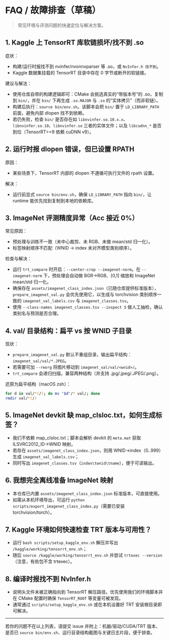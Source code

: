 # FAQ / 故障排查（草稿）

> 常见环境与评测问题的快速定位与解决方案。

## 1. Kaggle 上 TensorRT 库软链损坏/找不到 .so

症状：
- 构建/运行时报找不到 nvinfer/nvonnxparser 等 .so，或 `NvInfer.h 找不到`。
- Kaggle 数据集挂载的 TensorRT 目录中存在 0 字节或断开的软链接。

建议与解法：
- 使用仓库自带的构建逻辑即可：CMake 会挑选真实的“带版本号”的 .so，复制到 `bin/`，并在 `bin/` 下再生成 `.so.MAJOR` 与 `.so` 的“实体拷贝”（而非软链）。
- 构建后执行：`source bin/env.sh`。该脚本会把 `bin/` 置于 `LD_LIBRARY_PATH` 前面，避免内部 dlopen 找不到依赖。
- 若仍失败，检查 `bin/` 是否存在如 `libnvinfer.so.10.x.x`、`libnvinfer.so.10`、`libnvinfer.so` 三者的实体文件；以及 `libcudnn_*` 是否到位（TensorRT>=9 依赖 cuDNN v9）。

## 2. 运行时报 dlopen 错误，但已设置 RPATH

原因：
- 某些场景下，TensorRT 内部的 dlopen 不遵循可执行文件的 rpath 设置。

解决：
- 运行前显式 `source bin/env.sh`，确保 `LD_LIBRARY_PATH` 指向 `bin/`，让 runtime 能优先找到复制到本地的依赖库。

## 3. ImageNet 评测精度异常（Acc 接近 0%）

常见原因：
- 预处理与训练不一致（未中心裁剪、未 RGB、未做 mean/std 归一化）。
- 标签映射顺序不匹配（WNID → index 未对齐模型类别顺序）。

检查与解决：
- 运行 `trt_compare` 时开启：`--center-crop --imagenet-norm`。在 `--imagenet-norm` 下，预处理会自动做 BGR→RGB、[0,1] 缩放和 ImageNet mean/std 归一化。
- 确保存在 `assets/imagenet_class_index.json`（已随仓库提供标准版本），`prepare_imagenet_val.py` 会优先使用它，以生成与 torchvision 类别顺序一致的 `imagenet_val_labels.csv` 与 `imagenet_classes.tsv`。
- 使用 `--class-names imagenet_classes.tsv --inspect 5` 做人工抽检，确认类别名与预测是否合理。

## 4. val/ 目录结构：扁平 vs 按 WNID 子目录

现状：
- `prepare_imagenet_val.py` 默认不重组目录，输出扁平结构：`imagenet_val/val/*.JPEG`。
- 若需要可加 `--reorg` 将图片移动到 `imagenet_val/val/<wnid>/`。
- `trt_compare` 会递归扫描，兼容两种结构（并支持 .jpg/.jpeg/.JPEG/.png）。

还原为扁平结构（macOS zsh）：
```bash
for d in val/*(/); do mv "$d"/* val/; done
rmdir val/*(/)
```

## 5. ImageNet devkit 缺 map_clsloc.txt，如何生成标签？

- 我们不依赖 map_clsloc.txt；脚本会解析 devkit 的 `meta.mat` 获取 ILSVRC2012_ID→WNID 映射。
- 若存在 `assets/imagenet_class_index.json`，则用 WNID→index（0..999）生成 `imagenet_val_labels.csv`；
- 同时写出 `imagenet_classes.tsv`（`index\twnid\tname`），便于可读输出。

## 6. 我想完全离线准备 ImageNet 映射

- 本仓库已内置 `assets/imagenet_class_index.json` 标准版本，可直接使用。
- 如需从本机环境导出，可运行 `python scripts/export_imagenet_class_index.py`（需要已安装 torchvision/torch）。

## 7. Kaggle 环境如何快速检查 TRT 版本与可用性？

- 运行 `bash scripts/setup_kaggle_env.sh` 解压并写出 `/kaggle/working/tensorrt_env.sh`；
- 随后 `source /kaggle/working/tensorrt_env.sh` 并尝试 `trtexec --version`（注意，有些包不含 trtexec）。

## 8. 编译时报找不到 NvInfer.h

- 说明头文件未被正确指向到 TensorRT 解压路径。优先使用我们的环境脚本并在 CMake 配置时确保 `TensorRT_ROOT` 等变量可被发现。
- 通常通过 `scripts/setup_kaggle_env.sh` 或在本机设置好 TRT 安装根目录即可解决。

---

若你的问题不在以上列表，请提交 issue 并附上：机器/驱动/CUDA/TRT 版本、是否已 `source bin/env.sh`、运行目录结构截图与关键日志片段，便于排查。
